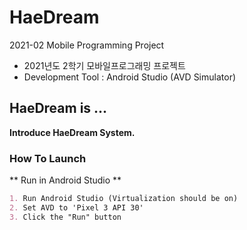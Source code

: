 # HaeDream
2021-02 Mobile Programming Project
- 2021년도 2학기 모바일프로그래밍 프로젝트
- Development Tool : Android Studio (AVD Simulator)

## HaeDream is ...
**Introduce HaeDream System.**


### How To Launch
** Run in Android Studio **
```markdown
1. Run Android Studio (Virtualization should be on)
2. Set AVD to 'Pixel 3 API 30'
3. Click the "Run" button
```
